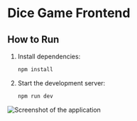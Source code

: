 # Dice Game Frontend

## How to Run

1. Install dependencies:
   ```sh
   npm install

2. Start the development server:
   ```sh
   npm run dev

![Screenshot of the application](image1.png)
